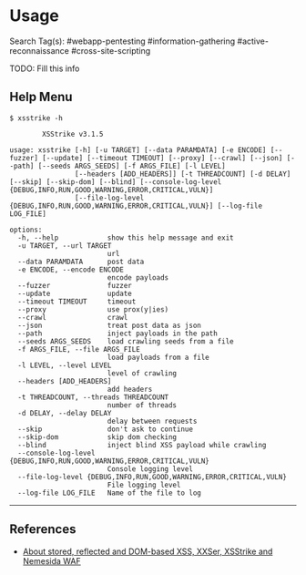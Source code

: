 # Usage

Search Tag(s): #webapp-pentesting #information-gathering #active-reconnaissance #cross-site-scripting

TODO: Fill this info

## Help Menu

```
$ xsstrike -h

        XSStrike v3.1.5

usage: xsstrike [-h] [-u TARGET] [--data PARAMDATA] [-e ENCODE] [--fuzzer] [--update] [--timeout TIMEOUT] [--proxy] [--crawl] [--json] [--path] [--seeds ARGS_SEEDS] [-f ARGS_FILE] [-l LEVEL]
                [--headers [ADD_HEADERS]] [-t THREADCOUNT] [-d DELAY] [--skip] [--skip-dom] [--blind] [--console-log-level {DEBUG,INFO,RUN,GOOD,WARNING,ERROR,CRITICAL,VULN}]
                [--file-log-level {DEBUG,INFO,RUN,GOOD,WARNING,ERROR,CRITICAL,VULN}] [--log-file LOG_FILE]

options:
  -h, --help            show this help message and exit
  -u TARGET, --url TARGET
                        url
  --data PARAMDATA      post data
  -e ENCODE, --encode ENCODE
                        encode payloads
  --fuzzer              fuzzer
  --update              update
  --timeout TIMEOUT     timeout
  --proxy               use prox(y|ies)
  --crawl               crawl
  --json                treat post data as json
  --path                inject payloads in the path
  --seeds ARGS_SEEDS    load crawling seeds from a file
  -f ARGS_FILE, --file ARGS_FILE
                        load payloads from a file
  -l LEVEL, --level LEVEL
                        level of crawling
  --headers [ADD_HEADERS]
                        add headers
  -t THREADCOUNT, --threads THREADCOUNT
                        number of threads
  -d DELAY, --delay DELAY
                        delay between requests
  --skip                don't ask to continue
  --skip-dom            skip dom checking
  --blind               inject blind XSS payload while crawling
  --console-log-level {DEBUG,INFO,RUN,GOOD,WARNING,ERROR,CRITICAL,VULN}
                        Console logging level
  --file-log-level {DEBUG,INFO,RUN,GOOD,WARNING,ERROR,CRITICAL,VULN}
                        File logging level
  --log-file LOG_FILE   Name of the file to log
```

---
## References

- [About stored, reflected and DOM-based XSS, XXSer, XSStrike and Nemesida WAF](https://nemesida-waf.medium.com/hey-dude-do-you-need-script-on-your-page-d9192df990f4)